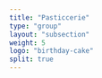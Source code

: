 ```yaml
---
title: "Pasticcerie"
type: "group"
layout: "subsection"
weight: 5
logo: "birthday-cake"
split: true
---
```

